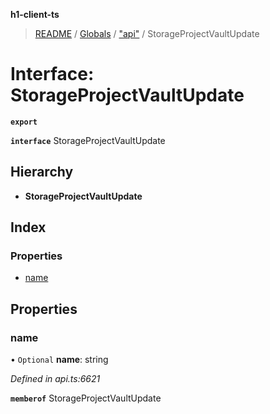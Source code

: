 **h1-client-ts**

> [README](../README.md) / [Globals](../globals.md) / ["api"](../modules/_api_.md) / StorageProjectVaultUpdate

# Interface: StorageProjectVaultUpdate

**`export`** 

**`interface`** StorageProjectVaultUpdate

## Hierarchy

* **StorageProjectVaultUpdate**

## Index

### Properties

* [name](_api_.storageprojectvaultupdate.md#name)

## Properties

### name

• `Optional` **name**: string

*Defined in api.ts:6621*

**`memberof`** StorageProjectVaultUpdate
